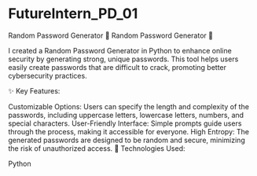# FutureIntern_PD_01

Random Password Generator
🔐 Random Password Generator 🔐

I created a Random Password Generator in Python to enhance online security by generating strong, unique passwords. This tool helps users easily create passwords that are difficult to crack, promoting better cybersecurity practices.

✨ Key Features:

Customizable Options: Users can specify the length and complexity of the passwords, including uppercase letters, lowercase letters, numbers, and special characters.
User-Friendly Interface: Simple prompts guide users through the process, making it accessible for everyone.
High Entropy: The generated passwords are designed to be random and secure, minimizing the risk of unauthorized access.
🔧 Technologies Used:

Python
